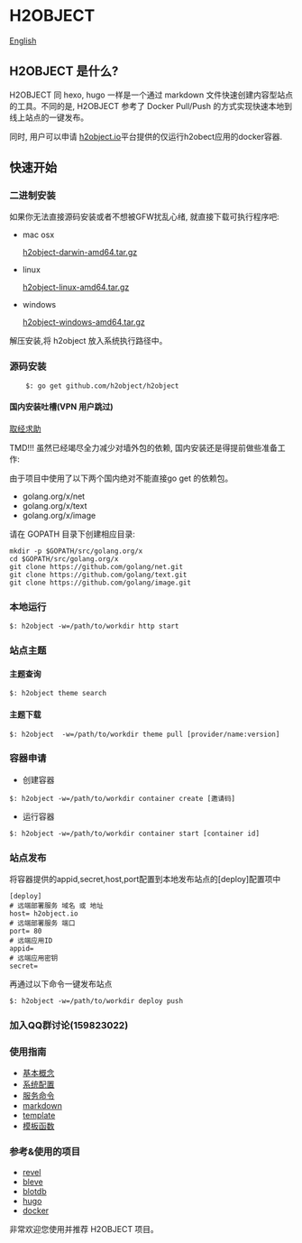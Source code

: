 H2OBJECT
========

[English](https://github.com/h2object/h2object/blob/master/doc/english/index.md)

## H2OBJECT 是什么?

H2OBJECT 同 hexo, hugo 一样是一个通过 markdown 文件快速创建内容型站点的工具。不同的是, 
H2OBJECT 参考了 Docker Pull/Push 的方式实现快速本地到线上站点的一键发布。

同时, 用户可以申请 [h2object.io](http://h2object.io)平台提供的仅运行h2obect应用的docker容器.

## 快速开始

### 二进制安装

如果你无法直接源码安装或者不想被GFW扰乱心绪, 就直接下载可执行程序吧:

-	mac osx

	[h2object-darwin-amd64.tar.gz](http://dl.h2object.io/h2object/macosx/1.0.3.tar.gz)

-	linux

	[h2object-linux-amd64.tar.gz](http://dl.h2object.io/h2object/linux/1.0.3.tar.gz)

-	windows

	[h2object-windows-amd64.tar.gz](http://dl.h2object.io/h2object/windows/1.0.3.tar.gz)

解压安装,将 h2object 放入系统执行路径中。

### 源码安装

````
	$: go get github.com/h2object/h2object
````

#### 国内安装吐槽(VPN 用户跳过)

[取经求助](http://tangseng99.com)

TMD!!! 虽然已经竭尽全力减少对墙外包的依赖, 国内安装还是得提前做些准备工作:

由于项目中使用了以下两个国内绝对不能直接go get 的依赖包。
	
 * golang.org/x/net
 * golang.org/x/text
 * golang.org/x/image

请在 GOPATH 目录下创建相应目录:

	mkdir -p $GOPATH/src/golang.org/x
	cd $GOPATH/src/golang.org/x
	git clone https://github.com/golang/net.git
	git clone https://github.com/golang/text.git
	git clone https://github.com/golang/image.git

### 本地运行

````
$: h2object -w=/path/to/workdir http start
````

### 站点主题

#### 主题查询

````
$: h2object theme search
````

#### 主题下载

````
$: h2object  -w=/path/to/workdir theme pull [provider/name:version]
````

### 容器申请

* 创建容器

````
$: h2object -w=/path/to/workdir container create [邀请码]
````

* 运行容器

````
$: h2object -w=/path/to/workdir container start [container id]
````

### 站点发布

将容器提供的appid,secret,host,port配置到本地发布站点的[deploy]配置项中
````
[deploy]
# 远端部署服务 域名 或 地址
host= h2object.io
# 远端部署服务 端口
port= 80
# 远端应用ID
appid= 
# 远端应用密钥
secret= 
````
再通过以下命令一键发布站点

````
$: h2object -w=/path/to/workdir deploy push
````

### 加入QQ群讨论(159823022)

### 使用指南

-	[基本概念](https://github.com/h2object/h2object/blob/master/doc/chinese/basic.md)
-	[系统配置](https://github.com/h2object/h2object/blob/master/doc/chinese/configure.md)
-	[服务命令](https://github.com/h2object/h2object/blob/master/doc/chinese/command.md)
-	[markdown](https://github.com/h2object/h2object/blob/master/doc/chinese/markdown.md)
-	[template](https://github.com/h2object/h2object/blob/master/doc/chinese/template.md)
-	[模板函数](https://github.com/h2object/h2object/blob/master/doc/chinese/functions.md)

### 参考&使用的项目

-	[revel](https://github.com/revel/revel)
-	[bleve](https://github.com/blevesearch/bleve)
-	[blotdb](https://github.com/boltdb/bolt)
-	[hugo](https://github.com/spf3/hugo)
-	[docker](https://github.com/docker/docker)

非常欢迎您使用并推荐 H2OBJECT 项目。



